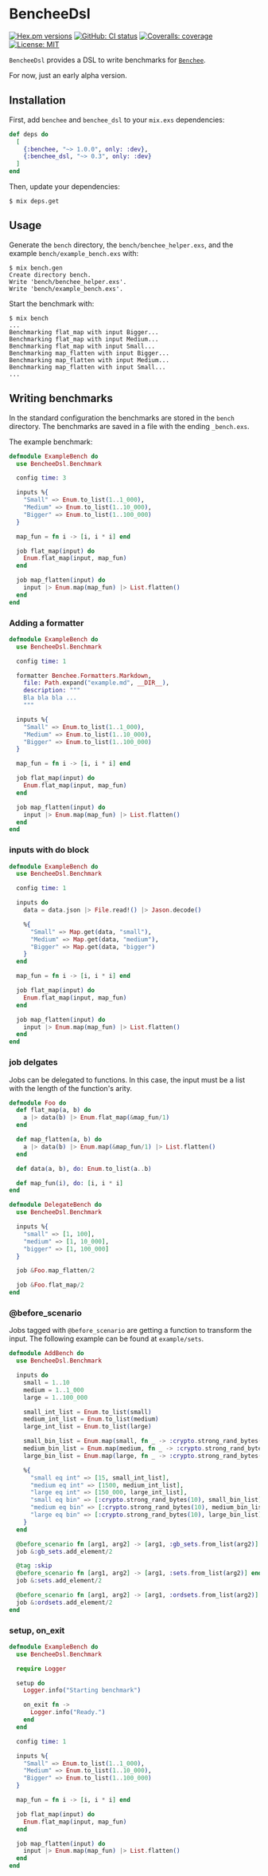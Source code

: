 # BencheeDsl

[![Hex.pm versions](https://img.shields.io/hexpm/v/benchee_dsl.svg?style=flat-square)](https://hex.pm/packages/benchee_dsl)
[![GitHub: CI status](https://img.shields.io/github/workflow/status/hrzndhrn/benchee_dsl/CI?style=flat-square)](https://github.com/hrzndhrn/benchee_dsl/actions)
[![Coveralls: coverage](https://img.shields.io/coveralls/github/hrzndhrn/benchee_dsl?style=flat-square)](https://coveralls.io/github/hrzndhrn/benchee_dsl)
[![License: MIT](https://img.shields.io/badge/License-MIT-yellow.svg?style=flat-square)](https://github.com/hrzndhrn/benchee_dsl/blob/main/LICENSE.md)

`BencheeDsl` provides a DSL to write benchmarks for [`Benchee`](https://github.com/bencheeorg/benchee).

For now, just an early alpha version.

## Installation

First, add `benchee` and `benchee_dsl` to your `mix.exs` dependencies:

```elixir
def deps do
  [
    {:benchee, "~> 1.0.0", only: :dev},
    {:benchee_dsl, "~> 0.3", only: :dev}
  ]
end
```

Then, update your dependencies:
```shell
$ mix deps.get
```

## Usage
Generate the `bench` directory, the `bench/benchee_helper.exs`, and the example
`bench/example_bench.exs` with:

```
$ mix bench.gen
Create directory bench.
Write 'bench/benchee_helper.exs'.
Write 'bench/example_bench.exs'.
```

Start the benchmark with:

```
$ mix bench
...
Benchmarking flat_map with input Bigger...
Benchmarking flat_map with input Medium...
Benchmarking flat_map with input Small...
Benchmarking map_flatten with input Bigger...
Benchmarking map_flatten with input Medium...
Benchmarking map_flatten with input Small...
...
```

## Writing benchmarks

In the standard configuration the benchmarks are stored in the `bench`
directory. The benchmarks are saved in a file with the ending `_bench.exs`.

The example benchmark:

```elixir
defmodule ExampleBench do
  use BencheeDsl.Benchmark

  config time: 3

  inputs %{
    "Small" => Enum.to_list(1..1_000),
    "Medium" => Enum.to_list(1..10_000),
    "Bigger" => Enum.to_list(1..100_000)
  }

  map_fun = fn i -> [i, i * i] end

  job flat_map(input) do
    Enum.flat_map(input, map_fun)
  end

  job map_flatten(input) do
    input |> Enum.map(map_fun) |> List.flatten()
  end
end
```

### Adding a formatter

```elixir
defmodule ExampleBench do
  use BencheeDsl.Benchmark

  config time: 1

  formatter Benchee.Formatters.Markdown,
    file: Path.expand("example.md", __DIR__),
    description: """
    Bla bla bla ...
    """

  inputs %{
    "Small" => Enum.to_list(1..1_000),
    "Medium" => Enum.to_list(1..10_000),
    "Bigger" => Enum.to_list(1..100_000)
  }

  map_fun = fn i -> [i, i * i] end

  job flat_map(input) do
    Enum.flat_map(input, map_fun)
  end

  job map_flatten(input) do
    input |> Enum.map(map_fun) |> List.flatten()
  end
end
```

### inputs with do block

```elixir
defmodule ExampleBench do
  use BencheeDsl.Benchmark

  config time: 1

  inputs do
    data = data.json |> File.read!() |> Jason.decode()

    %{
      "Small" => Map.get(data, "small"),
      "Medium" => Map.get(data, "medium"),
      "Bigger" => Map.get(data, "bigger")
    }
  end

  map_fun = fn i -> [i, i * i] end

  job flat_map(input) do
    Enum.flat_map(input, map_fun)
  end

  job map_flatten(input) do
    input |> Enum.map(map_fun) |> List.flatten()
  end
end
```

### job delgates
Jobs can be delegated to functions. In this case, the input must be a list with
the length of the function's arity.


```elixir
defmodule Foo do
  def flat_map(a, b) do
    a |> data(b) |> Enum.flat_map(&map_fun/1)
  end

  def map_flatten(a, b) do
    a |> data(b) |> Enum.map(&map_fun/1) |> List.flatten()
  end

  def data(a, b), do: Enum.to_list(a..b)

  def map_fun(i), do: [i, i * i]
end

defmodule DelegateBench do
  use BencheeDsl.Benchmark

  inputs %{
    "small" => [1, 100],
    "medium" => [1, 10_000],
    "bigger" => [1, 100_000]
  }

  job &Foo.map_flatten/2

  job &Foo.flat_map/2
end
```

### @before_scenario
Jobs tagged with `@before_scenario` are getting a function to transform the input. The
following example can be found at `example/sets`.

```elixir
defmodule AddBench do
  use BencheeDsl.Benchmark

  inputs do
    small = 1..10
    medium = 1..1_000
    large = 1..100_000

    small_int_list = Enum.to_list(small)
    medium_int_list = Enum.to_list(medium)
    large_int_list = Enum.to_list(large)

    small_bin_list = Enum.map(small, fn _ -> :crypto.strong_rand_bytes(10) end)
    medium_bin_list = Enum.map(medium, fn _ -> :crypto.strong_rand_bytes(10) end)
    large_bin_list = Enum.map(large, fn _ -> :crypto.strong_rand_bytes(10) end)

    %{
      "small eq int" => [15, small_int_list],
      "medium eq int" => [1500, medium_int_list],
      "large eq int" => [150_000, large_int_list],
      "small eq bin" => [:crypto.strong_rand_bytes(10), small_bin_list],
      "medium eq bin" => [:crypto.strong_rand_bytes(10), medium_bin_list],
      "large eq bin" => [:crypto.strong_rand_bytes(10), large_bin_list]
    }
  end

  @before_scenario fn [arg1, arg2] -> [arg1, :gb_sets.from_list(arg2)] end
  job &:gb_sets.add_element/2

  @tag :skip
  @before_scenario fn [arg1, arg2] -> [arg1, :sets.from_list(arg2)] end
  job &:sets.add_element/2

  @before_scenario fn [arg1, arg2] -> [arg1, :ordsets.from_list(arg2)] end
  job &:ordsets.add_element/2
end
```

### setup, on_exit

```elixir
defmodule ExampleBench do
  use BencheeDsl.Benchmark

  require Logger

  setup do
    Logger.info("Starting benchmark")

    on_exit fn ->
      Logger.info("Ready.")
    end
  end

  config time: 1

  inputs %{
    "Small" => Enum.to_list(1..1_000),
    "Medium" => Enum.to_list(1..10_000),
    "Bigger" => Enum.to_list(1..100_000)
  }

  map_fun = fn i -> [i, i * i] end

  job flat_map(input) do
    Enum.flat_map(input, map_fun)
  end

  job map_flatten(input) do
    input |> Enum.map(map_fun) |> List.flatten()
  end
end
```
